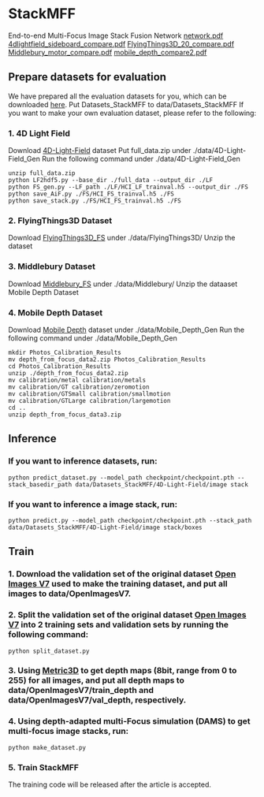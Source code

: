 # StackMFF
End-to-end Multi-Focus Image Stack Fusion Network
[network.pdf](https://github.com/user-attachments/files/16371584/network.pdf)
[4dlightfield_sideboard_compare.pdf](https://github.com/user-attachments/files/16371592/4dlightfield_sideboard_compare.pdf)
[FlyingThings3D_20_compare.pdf](https://github.com/user-attachments/files/16371594/FlyingThings3D_20_compare.pdf)
[Middlebury_motor_compare.pdf](https://github.com/user-attachments/files/16371595/Middlebury_motor_compare.pdf)
[mobile_depth_compare2.pdf](https://github.com/user-attachments/files/16371602/mobile_depth_compare2.pdf)

## Prepare datasets for evaluation
We have prepared all the evaluation datasets for you, which can be downloaded [here](https://pan.baidu.com/s/1n68SffCOg5RpzRgCIuuy4g?pwd=cite).
Put Datasets_StackMFF to data/Datasets_StackMFF
If you want to make your own evaluation dataset, please refer to the following:

### 1. 4D Light Field
Download [4D-Light-Field](https://lightfield-analysis.uni-konstanz.de/) dataset
Put full_data.zip under ./data/4D-Light-Field_Gen
Run the following command under ./data/4D-Light-Field_Gen

```
unzip full_data.zip
python LF2hdf5.py --base_dir ./full_data --output_dir ./LF
python FS_gen.py --LF_path ./LF/HCI_LF_trainval.h5 --output_dir ./FS
python save_AiF.py ./FS/HCI_FS_trainval.h5 ./FS
python save_stack.py ./FS/HCI_FS_trainval.h5 ./FS
```

### 2. FlyingThings3D Dataset
Download [FlyingThings3D_FS](https://drive.google.com/file/d/19n3QGhg-IViwt0aqQ4rR8J3sO60PoWgL/view?usp=sharing) under ./data/FlyingThings3D/
Unzip the dataset

### 3. Middlebury Dataset

Download [Middlebury_FS](https://drive.google.com/file/d/1FDXf47Qp1-dT_C7bo30ZySvvPAgJf5FU/view?usp=sharing) under ./data/Middlebury/
Unzip the dataaset
Mobile Depth Dataset

### 4. Mobile Depth Dataset
Download [Mobile Depth](https://www.supasorn.com/dffdownload.html) dataset under ./data/Mobile_Depth_Gen
Run the following command under ./data/Mobile_Depth_Gen
```
mkdir Photos_Calibration_Results
mv depth_from_focus_data2.zip Photos_Calibration_Results
cd Photos_Calibration_Results
unzip ./depth_from_focus_data2.zip
mv calibration/metal calibration/metals
mv calibration/GT calibration/zeromotion
mv calibration/GTSmall calibration/smallmotion
mv calibration/GTLarge calibration/largemotion
cd ..
unzip depth_from_focus_data3.zip
```


## Inference
### If you want to inference datasets, run:
```
python predict_dataset.py --model_path checkpoint/checkpoint.pth --stack_basedir_path data/Datasets_StackMFF/4D-Light-Field/image stack
```
### If you want to inference a image stack, run:
```
python predict.py --model_path checkpoint/checkpoint.pth --stack_path data/Datasets_StackMFF/4D-Light-Field/image stack/boxes
```

## Train
### 1. Download the validation set of the original dataset [Open Images V7](https://github.com/cvdfoundation/open-images-dataset#download-full-dataset-with-google-storage-transfer) used to make the training dataset, and put all images to data/OpenImagesV7.
### 2. Split the validation set of the original dataset [Open Images V7](https://github.com/cvdfoundation/open-images-dataset#download-full-dataset-with-google-storage-transfer) into 2 training sets and validation sets by running the following command:
```
python split_dataset.py
```
### 3. Using [Metric3D](https://github.com/YvanYin/Metric3D) to get depth maps (8bit, range from 0 to 255) for all images, and put all depth maps to data/OpenImagesV7/train_depth and data/OpenImagesV7/val_depth, respectively.
### 4. Using depth-adapted multi-Focus simulation (DAMS) to get multi-focus image stacks, run:
```
python make_dataset.py
```

### 5. Train StackMFF
The training code will be released after the article is accepted.
